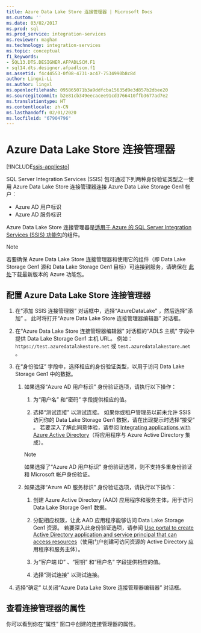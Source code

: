 ```yaml
---
title: Azure Data Lake Store 连接管理器 | Microsoft Docs
ms.custom: ''
ms.date: 03/02/2017
ms.prod: sql
ms.prod_service: integration-services
ms.reviewer: maghan
ms.technology: integration-services
ms.topic: conceptual
f1_keywords:
- SQL13.DTS.DESIGNER.AFPADLSCM.F1
- sql14.dts.designer.afpadlscm.f1
ms.assetid: f4c44553-0f08-4731-ac47-7534990b8c8d
author: Lingxi-Li
ms.author: lingxl
ms.openlocfilehash: 095865071b3a9ddfcba15635d9e3d857b2dbee20
ms.sourcegitcommit: b2e81cb349eecacee91cd3766410ffb3677ad7e2
ms.translationtype: HT
ms.contentlocale: zh-CN
ms.lasthandoff: 02/01/2020
ms.locfileid: "67904796"
---
```

# <a name="azure-data-lake-store-connection-manager"></a>Azure Data Lake Store 连接管理器

[!INCLUDE[ssis-appliesto](../../includes/ssis-appliesto-ssvrpluslinux-asdb-asdw-xxx.md)]


SQL Server Integration Services (SSIS) 包可通过下列两种身份验证类型之一使用 Azure Data Lake Store 连接管理器连接 Azure Data Lake Storage Gen1 帐户：
-   Azure AD 用户标识
-   Azure AD 服务标识 

Azure Data Lake Store 连接管理器是[适用于 Azure 的 SQL Server Integration Services (SSIS) 功能包](../../integration-services/azure-feature-pack-for-integration-services-ssis.md)的组件。

> [!NOTE]
> 若要确保 Azure Data Lake Store 连接管理器和使用它的组件（即 Data Lake Storage Gen1 源和 Data Lake Storage Gen1 目标）可连接到服务，请确保在 [此处](https://www.microsoft.com/download/details.aspx?id=49492)下载最新版本的 Azure 功能包。 
 
## <a name="configure-the-azure-data-lake-store-connection-manager"></a>配置 Azure Data Lake Store 连接管理器

1.  在“添加 SSIS 连接管理器”  对话框中，选择“AzureDataLake”  ，然后选择“添加”  。 此时将打开“Azure Data Lake Store 连接管理器编辑器”  对话框。
  
2.  在“Azure Data Lake Store 连接管理器编辑器”  对话框的“ADLS 主机”  字段中提供 Data Lake Storage Gen1 主机 URL。 例如： `https://test.azuredatalakestore.net` 或 `test.azuredatalakestore.net` 。
  
3.  在“身份验证”  字段中，选择相应的身份验证类型，以用于访问 Data Lake Storage Gen1 中的数据。

    1.  如果选择“Azure AD 用户标识”  身份验证选项，请执行以下操作：
        1. 为“用户名”  和“密码”  字段提供相应的值。 
    
        2. 选择“测试连接”  以测试连接。 如果你或租户管理员以前未允许 SSIS 访问你的 Data Lake Storage Gen1 数据，请在出现提示时选择“接受”  。 若要深入了解此同意体验，请参阅 [Integrating applications with Azure Active Directory](https://docs.microsoft.com/azure/active-directory/manage-apps/plan-an-application-integration#integrating-applications-with-azure-ad)（将应用程序与 Azure Active Directory 集成）。
    
        > [!NOTE] 
        > 如果选择了“Azure AD 用户标识”  身份验证选项，则不支持多重身份验证和 Microsoft 帐户身份验证。
    
    2. 如果选择“Azure AD 服务标识”  身份验证选项，请执行以下操作：
        1. 创建 Azure Active Directory (AAD) 应用程序和服务主体，用于访问 Data Lake Storage Gen1 数据。
    
        2. 分配相应权限，让此 AAD 应用程序能够访问 Data Lake Storage Gen1 资源。 若要深入此身份验证选项，请参阅 [Use portal to create Active Directory application and service principal that can access resources](https://docs.microsoft.com/azure/azure-resource-manager/resource-group-create-service-principal-portal)（使用门户创建可访问资源的 Active Directory 应用程序和服务主体）。
    
        3. 为“客户端 ID”  、“密钥”  和“租户名”  字段提供相应的值。
    
        4. 选择“测试连接”  以测试连接。  
  
6.  选择“确定”  以关闭“Azure Data Lake Store 连接管理器编辑器”  对话框。  

## <a name="view-the-properties-of-the-connection-manager"></a>查看连接管理器的属性
你可以看到你在“属性”  窗口中创建的连接管理器的属性。  
  
  
